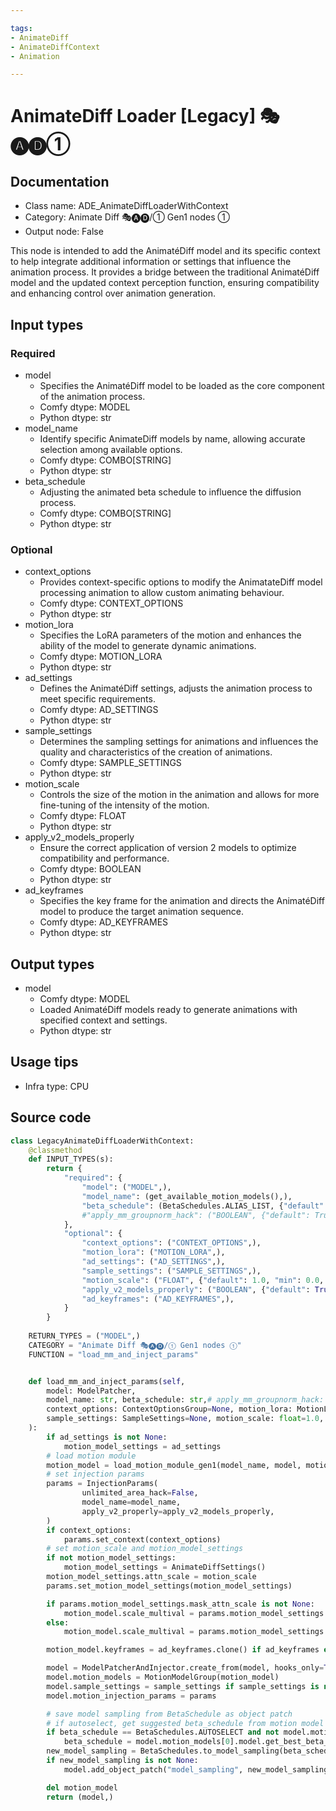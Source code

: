 ```yaml
---

tags:
- AnimateDiff
- AnimateDiffContext
- Animation

---
```


# AnimateDiff Loader [Legacy] 🎭🅐🅓①
## Documentation
- Class name: ADE_AnimateDiffLoaderWithContext
- Category: Animate Diff 🎭🅐🅓/① Gen1 nodes ①
- Output node: False

This node is intended to add the AnimatéDiff model and its specific context to help integrate additional information or settings that influence the animation process. It provides a bridge between the traditional AnimatéDiff model and the updated context perception function, ensuring compatibility and enhancing control over animation generation.

## Input types
### Required
- model
    - Specifies the AnimatéDiff model to be loaded as the core component of the animation process.
    - Comfy dtype: MODEL
    - Python dtype: str
- model_name
    - Identify specific AnimateDiff models by name, allowing accurate selection among available options.
    - Comfy dtype: COMBO[STRING]
    - Python dtype: str
- beta_schedule
    - Adjusting the animated beta schedule to influence the diffusion process.
    - Comfy dtype: COMBO[STRING]
    - Python dtype: str

### Optional
- context_options
    - Provides context-specific options to modify the AnimatateDiff model processing animation to allow custom animating behaviour.
    - Comfy dtype: CONTEXT_OPTIONS
    - Python dtype: str
- motion_lora
    - Specifies the LoRA parameters of the motion and enhances the ability of the model to generate dynamic animations.
    - Comfy dtype: MOTION_LORA
    - Python dtype: str
- ad_settings
    - Defines the AnimatéDiff settings, adjusts the animation process to meet specific requirements.
    - Comfy dtype: AD_SETTINGS
    - Python dtype: str
- sample_settings
    - Determines the sampling settings for animations and influences the quality and characteristics of the creation of animations.
    - Comfy dtype: SAMPLE_SETTINGS
    - Python dtype: str
- motion_scale
    - Controls the size of the motion in the animation and allows for more fine-tuning of the intensity of the motion.
    - Comfy dtype: FLOAT
    - Python dtype: str
- apply_v2_models_properly
    - Ensure the correct application of version 2 models to optimize compatibility and performance.
    - Comfy dtype: BOOLEAN
    - Python dtype: str
- ad_keyframes
    - Specifies the key frame for the animation and directs the AnimatéDiff model to produce the target animation sequence.
    - Comfy dtype: AD_KEYFRAMES
    - Python dtype: str

## Output types
- model
    - Comfy dtype: MODEL
    - Loaded AnimatéDiff models ready to generate animations with specified context and settings.
    - Python dtype: str

## Usage tips
- Infra type: CPU
<!-- - Common nodes:
    - [KSampler](./KSampler.md)
    - [FreeU_V2](./FreeU_V2.md)
    - [KSamplerAdvanced](../../Comfy/Nodes/KSamplerAdvanced.md)
    - [LoraLoaderModelOnly](../../Comfy/Nodes/LoraLoaderModelOnly.md)
    - [LoraLoader](../../Comfy/Nodes/LoraLoader.md)
    - [ToBasicPipe](../../ComfyUI-Impact-Pack/Nodes/ToBasicPipe.md)
    - IPAdapterApply
    - DynamicThresholdingSimple
    - Reroute -->

## Source code
```python
class LegacyAnimateDiffLoaderWithContext:
    @classmethod
    def INPUT_TYPES(s):
        return {
            "required": {
                "model": ("MODEL",),
                "model_name": (get_available_motion_models(),),
                "beta_schedule": (BetaSchedules.ALIAS_LIST, {"default": BetaSchedules.AUTOSELECT}),
                #"apply_mm_groupnorm_hack": ("BOOLEAN", {"default": True}),
            },
            "optional": {
                "context_options": ("CONTEXT_OPTIONS",),
                "motion_lora": ("MOTION_LORA",),
                "ad_settings": ("AD_SETTINGS",),
                "sample_settings": ("SAMPLE_SETTINGS",),
                "motion_scale": ("FLOAT", {"default": 1.0, "min": 0.0, "step": 0.001}),
                "apply_v2_models_properly": ("BOOLEAN", {"default": True}),
                "ad_keyframes": ("AD_KEYFRAMES",),
            }
        }
    
    RETURN_TYPES = ("MODEL",)
    CATEGORY = "Animate Diff 🎭🅐🅓/① Gen1 nodes ①"
    FUNCTION = "load_mm_and_inject_params"


    def load_mm_and_inject_params(self,
        model: ModelPatcher,
        model_name: str, beta_schedule: str,# apply_mm_groupnorm_hack: bool,
        context_options: ContextOptionsGroup=None, motion_lora: MotionLoraList=None, ad_settings: AnimateDiffSettings=None, motion_model_settings: AnimateDiffSettings=None,
        sample_settings: SampleSettings=None, motion_scale: float=1.0, apply_v2_models_properly: bool=False, ad_keyframes: ADKeyframeGroup=None,
    ):
        if ad_settings is not None:
            motion_model_settings = ad_settings
        # load motion module
        motion_model = load_motion_module_gen1(model_name, model, motion_lora=motion_lora, motion_model_settings=motion_model_settings)
        # set injection params
        params = InjectionParams(
                unlimited_area_hack=False,
                model_name=model_name,
                apply_v2_properly=apply_v2_models_properly,
        )
        if context_options:
            params.set_context(context_options)
        # set motion_scale and motion_model_settings
        if not motion_model_settings:
            motion_model_settings = AnimateDiffSettings()
        motion_model_settings.attn_scale = motion_scale
        params.set_motion_model_settings(motion_model_settings)

        if params.motion_model_settings.mask_attn_scale is not None:
            motion_model.scale_multival = params.motion_model_settings.mask_attn_scale * params.motion_model_settings.attn_scale
        else:
            motion_model.scale_multival = params.motion_model_settings.attn_scale

        motion_model.keyframes = ad_keyframes.clone() if ad_keyframes else ADKeyframeGroup()

        model = ModelPatcherAndInjector.create_from(model, hooks_only=True)
        model.motion_models = MotionModelGroup(motion_model)
        model.sample_settings = sample_settings if sample_settings is not None else SampleSettings()
        model.motion_injection_params = params

        # save model sampling from BetaSchedule as object patch
        # if autoselect, get suggested beta_schedule from motion model
        if beta_schedule == BetaSchedules.AUTOSELECT and not model.motion_models.is_empty():
            beta_schedule = model.motion_models[0].model.get_best_beta_schedule(log=True)
        new_model_sampling = BetaSchedules.to_model_sampling(beta_schedule, model)
        if new_model_sampling is not None:
            model.add_object_patch("model_sampling", new_model_sampling)

        del motion_model
        return (model,)